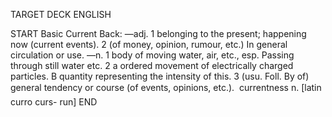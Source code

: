 TARGET DECK
ENGLISH

START
Basic
Current
Back: —adj. 1 belonging to the present; happening now (current events). 2 (of money, opinion, rumour, etc.) In general circulation or use. —n. 1 body of moving water, air, etc., esp. Passing through still water etc. 2 a ordered movement of electrically charged particles. B quantity representing the intensity of this. 3 (usu. Foll. By of) general tendency or course (of events, opinions, etc.).  currentness n. [latin curro curs- run]
END
